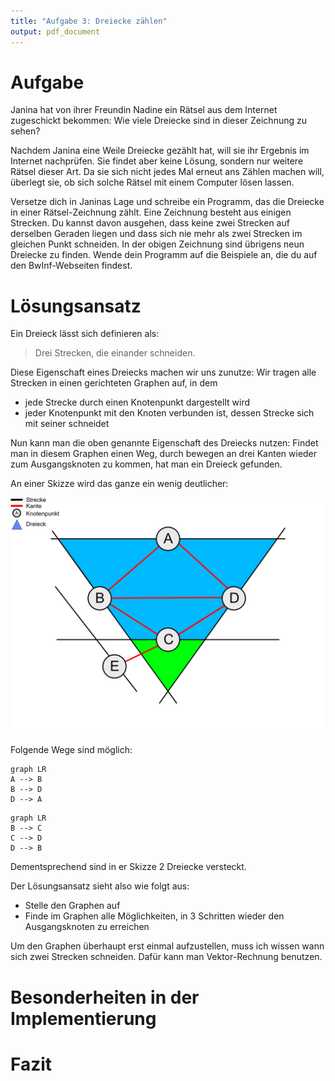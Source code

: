 ```yaml
---
title: "Aufgabe 3: Dreiecke zählen"
output: pdf_document
---
```


# Aufgabe
Janina hat von ihrer Freundin Nadine ein Rätsel aus dem Internet zugeschickt bekommen:
Wie viele Dreiecke sind in dieser Zeichnung zu sehen?

Nachdem Janina eine Weile Dreiecke gezählt hat, will sie ihr Ergebnis im Internet nachprüfen.
Sie findet aber keine Lösung, sondern nur weitere Rätsel dieser Art.
Da sie sich nicht jedes Mal erneut ans Zählen machen will, überlegt sie, ob sich solche Rätsel mit einem Computer lösen lassen.

Versetze dich in Janinas Lage und schreibe ein Programm, das die Dreiecke in einer Rätsel-Zeichnung zählt.
Eine Zeichnung besteht aus einigen Strecken.
Du kannst davon ausgehen, dass keine zwei Strecken auf derselben Geraden liegen und dass sich nie mehr als zwei Strecken im gleichen Punkt schneiden.
In der obigen Zeichnung sind übrigens neun Dreiecke zu finden.
Wende dein Programm auf die Beispiele an, die du auf den BwInf-Webseiten findest.

# Lösungsansatz

Ein Dreieck lässt sich definieren als:
> Drei Strecken, die einander schneiden.

Diese Eigenschaft eines Dreiecks machen wir uns zunutze:
Wir tragen alle Strecken in einen gerichteten Graphen auf, in dem
- jede Strecke durch einen Knotenpunkt dargestellt wird
- jeder Knotenpunkt mit den Knoten verbunden ist, dessen Strecke sich mit seiner schneidet

Nun kann man die oben genannte Eigenschaft des Dreiecks nutzen:
Findet man in diesem Graphen einen Weg, durch bewegen an drei Kanten wieder zum Ausgangsknoten zu kommen, hat man ein Dreieck gefunden.


An einer Skizze wird das ganze ein wenig deutlicher:

![Beispiel Skizze](images/SkizzeGraph.png)

Folgende Wege sind möglich:
```mermaid
graph LR
A --> B
B --> D
D --> A
```
```mermaid
graph LR
B --> C
C --> D
D --> B
```

Dementsprechend sind in er Skizze 2 Dreiecke versteckt.

Der Lösungsansatz sieht also wie folgt aus:
- Stelle den Graphen auf
- Finde im Graphen alle Möglichkeiten, in 3 Schritten wieder den Ausgangsknoten zu erreichen

Um den Graphen überhaupt erst einmal aufzustellen, muss ich wissen wann sich zwei Strecken schneiden.
Dafür kann man Vektor-Rechnung benutzen.


# Besonderheiten in der Implementierung

# Fazit